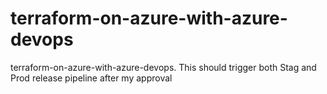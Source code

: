 # terraform-on-azure-with-azure-devops
terraform-on-azure-with-azure-devops. This should trigger both Stag and Prod release pipeline after my approval
